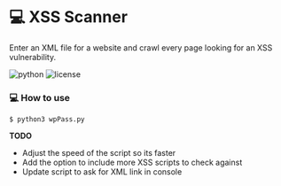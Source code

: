 # :computer: XSS Scanner

Enter an XML file for a website and crawl every page looking for an XSS vulnerability.

![python](https://img.shields.io/badge/python-3.x-green.svg) ![license](https://img.shields.io/badge/License-GPLv3-brightgreen.svg)

### :computer: How to use

`$ python3 wpPass.py`

**TODO**

* Adjust the speed of the script so its faster
* Add the option to include more XSS scripts to check against
* Update script to ask for XML link in console